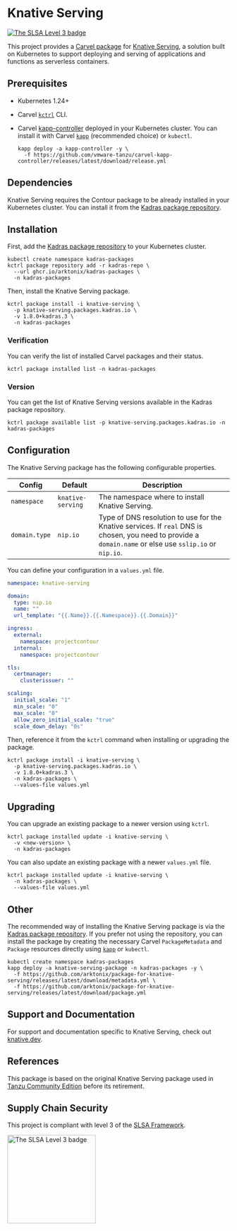 # Knative Serving

<a href="https://slsa.dev/spec/v0.1/levels"><img src="https://slsa.dev/images/gh-badge-level3.svg" alt="The SLSA Level 3 badge"></a>

This project provides a [Carvel package](https://carvel.dev/kapp-controller/docs/latest/packaging) for [Knative Serving](https://knative.dev/docs/serving), a solution built on Kubernetes to support deploying and serving of applications and functions as serverless containers.

## Prerequisites

* Kubernetes 1.24+
* Carvel [`kctrl`](https://carvel.dev/kapp-controller/docs/latest/install/#installing-kapp-controller-cli-kctrl) CLI.
* Carvel [kapp-controller](https://carvel.dev/kapp-controller) deployed in your Kubernetes cluster. You can install it with Carvel [`kapp`](https://carvel.dev/kapp/docs/latest/install) (recommended choice) or `kubectl`.

  ```shell
  kapp deploy -a kapp-controller -y \
    -f https://github.com/vmware-tanzu/carvel-kapp-controller/releases/latest/download/release.yml
  ```

## Dependencies

Knative Serving requires the Contour package to be already installed in your Kubernetes cluster. You can install it
from the [Kadras package repository](https://github.com/arktonix/kadras-packages).

## Installation

First, add the [Kadras package repository](https://github.com/arktonix/kadras-packages) to your Kubernetes cluster.

  ```shell
  kubectl create namespace kadras-packages
  kctrl package repository add -r kadras-repo \
    --url ghcr.io/arktonix/kadras-packages \
    -n kadras-packages
  ```

Then, install the Knative Serving package.

  ```shell
  kctrl package install -i knative-serving \
    -p knative-serving.packages.kadras.io \
    -v 1.8.0+kadras.3 \
    -n kadras-packages
  ```

### Verification

You can verify the list of installed Carvel packages and their status.

  ```shell
  kctrl package installed list -n kadras-packages
  ```

### Version

You can get the list of Knative Serving versions available in the Kadras package repository.

  ```shell
  kctrl package available list -p knative-serving.packages.kadras.io -n kadras-packages
  ```

## Configuration

The Knative Serving package has the following configurable properties.

| Config | Default | Description |
|-------|-------------------|-------------|
| `namespace` | `knative-serving` | The namespace where to install Knative Serving. |
| `domain.type` | `nip.io` | Type of DNS resolution to use for the Knative services. If `real` DNS is chosen, you need to provide a `domain.name` or else use `sslip.io` or `nip.io`. |

You can define your configuration in a `values.yml` file.

  ```yaml
  namespace: knative-serving

  domain:
    type: nip.io
    name: ""
    url_template: "{{.Name}}.{{.Namespace}}.{{.Domain}}"

  ingress:
    external:
      namespace: projectcontour
    internal:
      namespace: projectcontour

  tls:
    certmanager:
      clusterissuer: ""

  scaling:
    initial_scale: "1"
    min_scale: "0"
    max_scale: "0"
    allow_zero_initial_scale: "true"
    scale_down_delay: "0s"
  ```

Then, reference it from the `kctrl` command when installing or upgrading the package.

  ```shell
  kctrl package install -i knative-serving \
    -p knative-serving.packages.kadras.io \
    -v 1.8.0+kadras.3 \
    -n kadras-packages \
    --values-file values.yml
  ```

## Upgrading

You can upgrade an existing package to a newer version using `kctrl`.

  ```shell
  kctrl package installed update -i knative-serving \
    -v <new-version> \
    -n kadras-packages
  ```

You can also update an existing package with a newer `values.yml` file.

  ```shell
  kctrl package installed update -i knative-serving \
    -n kadras-packages \
    --values-file values.yml
  ```

## Other

The recommended way of installing the Knative Serving package is via the [Kadras package repository](https://github.com/arktonix/kadras-packages). If you prefer not using the repository, you can install the package by creating the necessary Carvel `PackageMetadata` and `Package` resources directly using [`kapp`](https://carvel.dev/kapp/docs/latest/install) or `kubectl`.

  ```shell
  kubectl create namespace kadras-packages
  kapp deploy -a knative-serving-package -n kadras-packages -y \
    -f https://github.com/arktonix/package-for-knative-serving/releases/latest/download/metadata.yml \
    -f https://github.com/arktonix/package-for-knative-serving/releases/latest/download/package.yml
  ```

## Support and Documentation

For support and documentation specific to Knative Serving, check out [knative.dev](https://knative.dev).

## References

This package is based on the original Knative Serving package used in [Tanzu Community Edition](https://github.com/vmware-tanzu/community-edition) before its retirement.

## Supply Chain Security

This project is compliant with level 3 of the [SLSA Framework](https://slsa.dev).

<img src="https://slsa.dev/images/SLSA-Badge-full-level3.svg" alt="The SLSA Level 3 badge" width=200>
